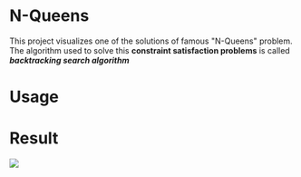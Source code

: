 # N-Queens
This project visualizes one of the solutions of famous "N-Queens" problem.
The algorithm used to solve this **constraint satisfaction problems** is called **_backtracking search algorithm_**
# Usage

# Result
<p>
  <img src="http://i.imgur.com/hiwZ487.png" />
</p>

